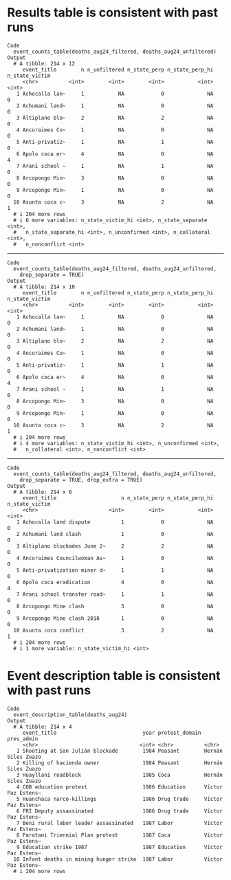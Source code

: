 # Results table is consistent with past runs

    Code
      event_counts_table(deaths_aug24_filtered, deaths_aug24_unfiltered)
    Output
      # A tibble: 214 x 12
         event_title        n n_unfiltered n_state_perp n_state_perp_hi n_state_victim
         <chr>          <int>        <int>        <int>           <int>          <int>
       1 Achocalla lan~     1           NA            0              NA              0
       2 Achumani land~     1           NA            0              NA              0
       3 Altiplano blo~     2           NA            2              NA              0
       4 Ancoraimes Co~     1           NA            0              NA              0
       5 Anti-privatiz~     1           NA            1              NA              0
       6 Apolo coca er~     4           NA            0              NA              4
       7 Arani school ~     1           NA            1              NA              0
       8 Arcopongo Min~     3           NA            0              NA              0
       9 Arcopongo Min~     1           NA            0              NA              0
      10 Asunta coca c~     3           NA            2              NA              1
      # i 204 more rows
      # i 6 more variables: n_state_victim_hi <int>, n_state_separate <int>,
      #   n_state_separate_hi <int>, n_unconfirmed <int>, n_collateral <int>,
      #   n_nonconflict <int>

---

    Code
      event_counts_table(deaths_aug24_filtered, deaths_aug24_unfiltered,
        drop_separate = TRUE)
    Output
      # A tibble: 214 x 10
         event_title        n n_unfiltered n_state_perp n_state_perp_hi n_state_victim
         <chr>          <int>        <int>        <int>           <int>          <int>
       1 Achocalla lan~     1           NA            0              NA              0
       2 Achumani land~     1           NA            0              NA              0
       3 Altiplano blo~     2           NA            2              NA              0
       4 Ancoraimes Co~     1           NA            0              NA              0
       5 Anti-privatiz~     1           NA            1              NA              0
       6 Apolo coca er~     4           NA            0              NA              4
       7 Arani school ~     1           NA            1              NA              0
       8 Arcopongo Min~     3           NA            0              NA              0
       9 Arcopongo Min~     1           NA            0              NA              0
      10 Asunta coca c~     3           NA            2              NA              1
      # i 204 more rows
      # i 4 more variables: n_state_victim_hi <int>, n_unconfirmed <int>,
      #   n_collateral <int>, n_nonconflict <int>

---

    Code
      event_counts_table(deaths_aug24_filtered, deaths_aug24_unfiltered,
        drop_separate = TRUE, drop_extra = TRUE)
    Output
      # A tibble: 214 x 6
         event_title                     n n_state_perp n_state_perp_hi n_state_victim
         <chr>                       <int>        <int>           <int>          <int>
       1 Achocalla land dispute          1            0              NA              0
       2 Achumani land clash             1            0              NA              0
       3 Altiplano blockades June 2~     2            2              NA              0
       4 Ancoraimes Councilwoman As~     1            0              NA              0
       5 Anti-privatization miner d~     1            1              NA              0
       6 Apolo coca eradication          4            0              NA              4
       7 Arani school transfer road~     1            1              NA              0
       8 Arcopongo Mine clash            3            0              NA              0
       9 Arcopongo Mine clash 2018       1            0              NA              0
      10 Asunta coca conflict            3            2              NA              1
      # i 204 more rows
      # i 1 more variable: n_state_victim_hi <int>

# Event description table is consistent with past runs

    Code
      event_description_table(deaths_aug24)
    Output
      # A tibble: 214 x 4
         event_title                            year protest_domain pres_admin        
         <chr>                                 <int> <chr>          <chr>             
       1 Shooting at San Julián blockade        1984 Peasant        Hernán Siles Zuazo
       2 Killing of hacienda owner              1984 Peasant        Hernán Siles Zuazo
       3 Huayllani roadblock                    1985 Coca           Hernán Siles Zuazo
       4 COB education protest                  1986 Education      Víctor Paz Estens~
       5 Huanchaca narco-killings               1986 Drug trade     Víctor Paz Estens~
       6 FRI Deputy assassinated                1986 Drug trade     Víctor Paz Estens~
       7 Beni rural labor leader assassinated   1987 Labor          Víctor Paz Estens~
       8 Parotani Triennial Plan protest        1987 Coca           Víctor Paz Estens~
       9 Education strike 1987                  1987 Education      Víctor Paz Estens~
      10 Infant deaths in mining hunger strike  1987 Labor          Víctor Paz Estens~
      # i 204 more rows

